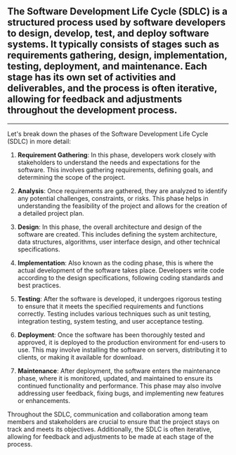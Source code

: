 ## The Software Development Life Cycle (SDLC) is a structured process used by software developers to design, develop, test, and deploy software systems. It typically consists of stages such as requirements gathering, design, implementation, testing, deployment, and maintenance. Each stage has its own set of activities and deliverables, and the process is often iterative, allowing for feedback and adjustments throughout the development process.
___

Let's break down the phases of the Software Development Life Cycle (SDLC) in more detail:

1. **Requirement Gathering**: In this phase, developers work closely with stakeholders to understand the needs and expectations for the software. This involves gathering requirements, defining goals, and determining the scope of the project.

2. **Analysis**: Once requirements are gathered, they are analyzed to identify any potential challenges, constraints, or risks. This phase helps in understanding the feasibility of the project and allows for the creation of a detailed project plan.

3. **Design**: In this phase, the overall architecture and design of the software are created. This includes defining the system architecture, data structures, algorithms, user interface design, and other technical specifications.

4. **Implementation**: Also known as the coding phase, this is where the actual development of the software takes place. Developers write code according to the design specifications, following coding standards and best practices.

5. **Testing**: After the software is developed, it undergoes rigorous testing to ensure that it meets the specified requirements and functions correctly. Testing includes various techniques such as unit testing, integration testing, system testing, and user acceptance testing.

6. **Deployment**: Once the software has been thoroughly tested and approved, it is deployed to the production environment for end-users to use. This may involve installing the software on servers, distributing it to clients, or making it available for download.

7. **Maintenance**: After deployment, the software enters the maintenance phase, where it is monitored, updated, and maintained to ensure its continued functionality and performance. This phase may also involve addressing user feedback, fixing bugs, and implementing new features or enhancements.

Throughout the SDLC, communication and collaboration among team members and stakeholders are crucial to ensure that the project stays on track and meets its objectives. Additionally, the SDLC is often iterative, allowing for feedback and adjustments to be made at each stage of the process.